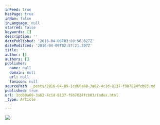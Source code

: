 ```yaml
---
inFeed: true
hasPage: true
inNav: false
inLanguage: null
starred: false
keywords: []
description: ''
datePublished: '2016-04-09T03:00:56.027Z'
dateModified: '2016-04-09T02:57:21.297Z'
title: ''
author: []
authors: []
publisher:
  name: null
  domain: null
  url: null
  favicon: null
sourcePath: _posts/2016-04-09-1cd60a60-3a62-4c1d-8137-f9b7824fcb03.md
published: true
url: 1cd60a60-3a62-4c1d-8137-f9b7824fcb03/index.html
_type: Article

---
```

![](https://the-grid-user-content.s3-us-west-2.amazonaws.com/9e7424f1-2a18-413d-bfa0-12098ec54cb6.jpg)
